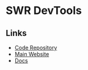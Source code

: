 # SWR DevTools

## Links

- [Code Repository](https://github.com/koba04/swr-devtools)
- [Main Website](https://swr-devtools.vercel.app)
- [Docs](https://swr.vercel.app/docs/advanced/devtools)
